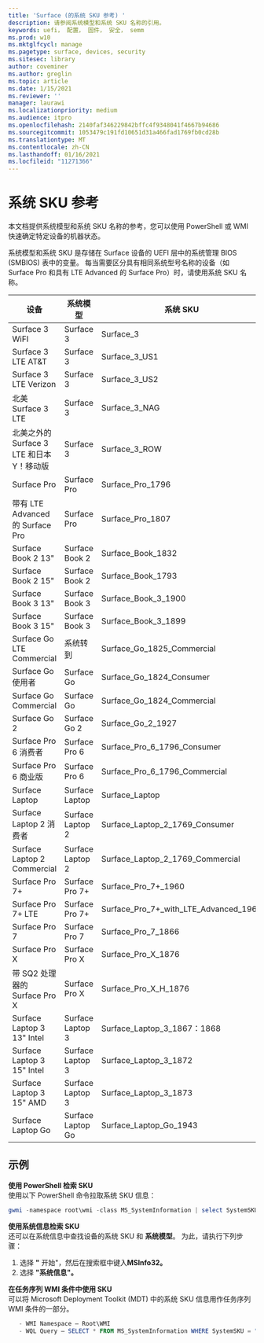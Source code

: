 ```yaml
---
title: 'Surface (的系统 SKU 参考) '
description: 请参阅系统模型和系统 SKU 名称的引用。
keywords: uefi， 配置， 固件， 安全， semm
ms.prod: w10
ms.mktglfcycl: manage
ms.pagetype: surface, devices, security
ms.sitesec: library
author: coveminer
ms.author: greglin
ms.topic: article
ms.date: 1/15/2021
ms.reviewer: ''
manager: laurawi
ms.localizationpriority: medium
ms.audience: itpro
ms.openlocfilehash: 2140faf346229842bffc4f9348041f4667b94686
ms.sourcegitcommit: 1053479c191fd10651d31a466fad1769fb0cd28b
ms.translationtype: MT
ms.contentlocale: zh-CN
ms.lasthandoff: 01/16/2021
ms.locfileid: "11271366"
---
```

# 系统 SKU 参考

本文档提供系统模型和系统 SKU 名称的参考，您可以使用 PowerShell 或 WMI 快速确定特定设备的机器状态。

系统模型和系统 SKU 是存储在 Surface 设备的 UEFI 层中的系统管理 BIOS (SMBIOS) 表中的变量。 每当需要区分具有相同系统型号名称的设备（如 Surface Pro 和具有 LTE Advanced 的 Surface Pro）时，请使用系统 SKU 名称。

| 设备   | 系统模型 | 系统 SKU       |
| ---------- | ----------- | -------------- |
| Surface 3 WiFI                                               | Surface 3        | Surface_3                        |
| Surface 3 LTE AT&T                                           | Surface 3        | Surface_3_US1                    |
| Surface 3 LTE Verizon                                        | Surface 3        | Surface_3_US2                    |
| 北美 Surface 3 LTE                                  | Surface 3        | Surface_3_NAG                    |
| 北美之外的 Surface 3 LTE 和日本 Y！移动版 | Surface 3        | Surface_3_ROW                    |
| Surface Pro                                                  | Surface Pro      | Surface_Pro_1796                 |
| 带有 LTE Advanced 的 Surface Pro                                 | Surface Pro      | Surface_Pro_1807                 |
| Surface Book 2 13"                                        | Surface Book 2   | Surface_Book_1832                |
| Surface Book 2 15"                                        | Surface Book 2   | Surface_Book_1793                |
| Surface Book 3 13"                                        | Surface Book 3   | Surface_Book_3_1900                |
| Surface Book 3 15"                                        | Surface Book 3   | Surface_Book_3_1899
| Surface Go LTE Commercial | 系统转到 | Surface_Go_1825_Commercial |
| Surface Go 使用者                                          | Surface Go       | Surface_Go_1824_Consumer         |
| Surface Go Commercial                                        | Surface Go       | Surface_Go_1824_Commercial       |
| Surface Go 2                                                 | Surface Go 2     | Surface_Go_2_1927                |
| Surface Pro 6 消费者                                       | Surface Pro 6    | Surface_Pro_6_1796_Consumer      |
| Surface Pro 6 商业版                                     | Surface Pro 6    | Surface_Pro_6_1796_Commercial    |
| Surface Laptop                                               | Surface Laptop   | Surface_Laptop                   |
| Surface Laptop 2 消费者                                    | Surface Laptop 2 | Surface_Laptop_2_1769_Consumer   |
| Surface Laptop 2 Commercial                                  | Surface Laptop 2 | Surface_Laptop_2_1769_Commercial |
| Surface Pro 7+                                               | Surface Pro 7+ | Surface_Pro_7+_1960|
| Surface Pro 7+ LTE                                           | Surface Pro 7+ | Surface_Pro_7+_with_LTE_Advanced_1961|
| Surface Pro 7                 | Surface Pro 7    | Surface_Pro_7_1866         |
| Surface Pro X                 | Surface Pro X    | Surface_Pro_X_1876         |
| 带 SQ2 处理器的 Surface Pro X                | Surface Pro X    | Surface_Pro_X_H_1876        |
| Surface Laptop 3 13" Intel | Surface Laptop 3 | Surface_Laptop_3_1867：1868 |
| Surface Laptop 3 15" Intel | Surface Laptop 3 | Surface_Laptop_3_1872      |
| Surface Laptop 3 15" AMD   | Surface Laptop 3 | Surface_Laptop_3_1873      | 
| Surface Laptop Go  | Surface Laptop Go | Surface_Laptop_Go_1943      | 

## 示例 

**使用 PowerShell 检索 SKU**  
使用以下 PowerShell 命令拉取系统 SKU 信息：

 ``` powershell  
gwmi -namespace root\wmi -class MS_SystemInformation | select SystemSKU 
```

**使用系统信息检索 SKU**  
还可以在系统信息中查找设备的系统 SKU 和 **系统模型**。 为此，请执行下列步骤：

1. 选择 **"** 开始"，然后在搜索框中键入**MSInfo32。**  
1. 选择 **"系统信息"。**

**在任务序列 WMI 条件中使用 SKU**  
可以将 Microsoft Deployment Toolkit (MDT) 中的系统 SKU 信息用作任务序列 WMI 条件的一部分。

 ``` powershell  
    - WMI Namespace – Root\WMI
    - WQL Query – SELECT * FROM MS_SystemInformation WHERE SystemSKU = "Surface_Pro_1796"
 ``` 
